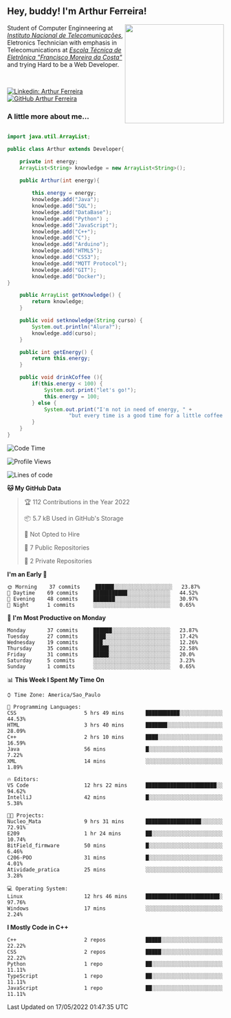 <h2> Hey, buddy! I'm Arthur Ferreira!</h2>
<img align='right' src="https://media.giphy.com/media/ule4vhcY1xEKQ/giphy.gif" width="230">
<p>Student of Computer Enginneering at  <em><a href="https://inatel.br/home/" target="_blank">Instituto Nacional de Telecomunicações</a></em>, Eletronics Technician with emphasis in Telecomunications at <em><a href="https://www.etefmc.com.br" target="_blank">Escola Técnica de Eletrônica "Francisco Moreira da Costa"</a></em> and trying Hard to be a Web Developer.
</p></br>

[![Linkedin: Arthur Ferreira](https://img.shields.io/badge/-Arthur%20Ferreira%20Silva-blue?style=flat-square&logo=Linkedin&logoColor=white&link=https://www.linkedin.com/in/ArthurFerreiraSilva/)]( www.linkedin.com/in/ArthurFerreiraSilva)
[![GitHub Arthur Ferreira](https://img.shields.io/github/followers/arthur-ngdi?label=follow&style=social)](https://github.com/arthur-ngdi)


### A little more about me...  

``` Java

import java.util.ArrayList;

public class Arthur extends Developer{

    private int energy;
    ArrayList<String> knowledge = new ArrayList<String>();

    public Arthur(int energy){
        
        this.energy = energy;
        knowledge.add("Java");
        knowledge.add("SQL");
        knowledge.add("DataBase");
        knowledge.add("Python") ;
        knowledge.add("JavaScript");
        knowledge.add("C++");
        knowledge.add("C");
        knowledge.add("Arduino");
        knowledge.add("HTML5");
        knowledge.add("CSS3");
        knowledge.add("MQTT Protocol");
        knowledge.add("GIT");
        knowledge.add("Docker");
}

    public ArrayList getKnowledge() {
        return knowledge;
    }

    public void setknowledge(String curso) {
        System.out.println("Alura?");
        knowledge.add(curso);
    }

    public int getEnergy() {
        return this.energy;
    }

    public void drinkCoffee (){
        if(this.energy < 100) {
            System.out.print("let's go!");
            this.energy = 100;
        } else {
            System.out.print("I'm not in need of energy, " +
                    "but every time is a good time for a little coffee!");
        }
    }
}

```
<!--START_SECTION:waka-->
![Code Time](http://img.shields.io/badge/Code%20Time-63%20hrs%2059%20mins-blue)

![Profile Views](http://img.shields.io/badge/Profile%20Views-2-blue)

![Lines of code](https://img.shields.io/badge/From%20Hello%20World%20I%27ve%20Written-11%20Thousand%20lines%20of%20code-blue)

**🐱 My GitHub Data** 

> 🏆 112 Contributions in the Year 2022
 > 
> 📦 5.7 kB Used in GitHub's Storage 
 > 
> 🚫 Not Opted to Hire
 > 
> 📜 7 Public Repositories 
 > 
> 🔑 2 Private Repositories  
 > 
**I'm an Early 🐤** 

```text
🌞 Morning    37 commits     ██████░░░░░░░░░░░░░░░░░░░   23.87% 
🌆 Daytime    69 commits     ███████████░░░░░░░░░░░░░░   44.52% 
🌃 Evening    48 commits     ███████░░░░░░░░░░░░░░░░░░   30.97% 
🌙 Night      1 commits      ░░░░░░░░░░░░░░░░░░░░░░░░░   0.65%

```
📅 **I'm Most Productive on Monday** 

```text
Monday       37 commits     ██████░░░░░░░░░░░░░░░░░░░   23.87% 
Tuesday      27 commits     ████░░░░░░░░░░░░░░░░░░░░░   17.42% 
Wednesday    19 commits     ███░░░░░░░░░░░░░░░░░░░░░░   12.26% 
Thursday     35 commits     █████░░░░░░░░░░░░░░░░░░░░   22.58% 
Friday       31 commits     █████░░░░░░░░░░░░░░░░░░░░   20.0% 
Saturday     5 commits      ░░░░░░░░░░░░░░░░░░░░░░░░░   3.23% 
Sunday       1 commits      ░░░░░░░░░░░░░░░░░░░░░░░░░   0.65%

```


📊 **This Week I Spent My Time On** 

```text
⌚︎ Time Zone: America/Sao_Paulo

💬 Programming Languages: 
CSS                      5 hrs 49 mins       ███████████░░░░░░░░░░░░░░   44.53% 
HTML                     3 hrs 40 mins       ███████░░░░░░░░░░░░░░░░░░   28.09% 
C++                      2 hrs 10 mins       ████░░░░░░░░░░░░░░░░░░░░░   16.59% 
Java                     56 mins             █░░░░░░░░░░░░░░░░░░░░░░░░   7.22% 
XML                      14 mins             ░░░░░░░░░░░░░░░░░░░░░░░░░   1.89%

🔥 Editors: 
VS Code                  12 hrs 22 mins      ███████████████████████░░   94.62% 
IntelliJ                 42 mins             █░░░░░░░░░░░░░░░░░░░░░░░░   5.38%

🐱‍💻 Projects: 
Nucleo_Mata              9 hrs 31 mins       ██████████████████░░░░░░░   72.91% 
E209                     1 hr 24 mins        ██░░░░░░░░░░░░░░░░░░░░░░░   10.74% 
BitField_firmware        50 mins             █░░░░░░░░░░░░░░░░░░░░░░░░   6.46% 
C206-POO                 31 mins             █░░░░░░░░░░░░░░░░░░░░░░░░   4.01% 
Atividade_pratica        25 mins             ░░░░░░░░░░░░░░░░░░░░░░░░░   3.28%

💻 Operating System: 
Linux                    12 hrs 46 mins      ████████████████████████░   97.76% 
Windows                  17 mins             ░░░░░░░░░░░░░░░░░░░░░░░░░   2.24%

```

**I Mostly Code in C++** 

```text
C++                      2 repos             █████░░░░░░░░░░░░░░░░░░░░   22.22% 
CSS                      2 repos             █████░░░░░░░░░░░░░░░░░░░░   22.22% 
Python                   1 repo              ██░░░░░░░░░░░░░░░░░░░░░░░   11.11% 
TypeScript               1 repo              ██░░░░░░░░░░░░░░░░░░░░░░░   11.11% 
JavaScript               1 repo              ██░░░░░░░░░░░░░░░░░░░░░░░   11.11%

```



 Last Updated on 17/05/2022 01:47:35 UTC
<!--END_SECTION:waka-->
